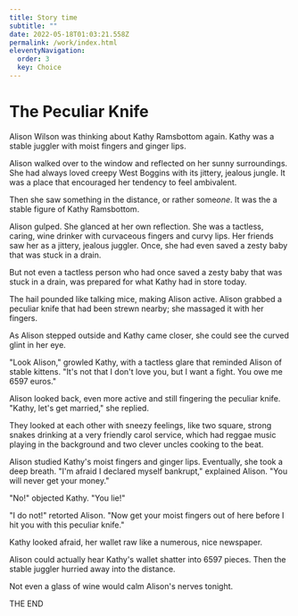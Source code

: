 ```yaml
---
title: Story time
subtitle: ""
date: 2022-05-18T01:03:21.558Z
permalink: /work/index.html
eleventyNavigation:
  order: 3
  key: Choice
---
```

# The Peculiar Knife

Alison Wilson was thinking about Kathy Ramsbottom again. Kathy was a stable juggler with moist fingers and ginger lips.

Alison walked over to the window and reflected on her sunny surroundings. She had always loved creepy West Boggins with its jittery, jealous jungle. It was a place that encouraged her tendency to feel ambivalent.

Then she saw something in the distance, or rather some*one*. It was the a stable figure of Kathy Ramsbottom.

Alison gulped. She glanced at her own reflection. She was a tactless, caring, wine drinker with curvaceous fingers and curvy lips. Her friends saw her as a jittery, jealous juggler. Once, she had even saved a zesty baby that was stuck in a drain.

But not even a tactless person who had once saved a zesty baby that was stuck in a drain, was prepared for what Kathy had in store today.

The hail pounded like talking mice, making Alison active. Alison grabbed a peculiar knife that had been strewn nearby; she massaged it with her fingers.

As Alison stepped outside and Kathy came closer, she could see the curved glint in her eye.

"Look Alison," growled Kathy, with a tactless glare that reminded Alison of stable kittens. "It's not that I don't love you, but I want a fight. You owe me 6597 euros."

Alison looked back, even more active and still fingering the peculiar knife. "Kathy, let's get married," she replied.

They looked at each other with sneezy feelings, like two square, strong snakes drinking at a very friendly carol service, which had reggae music playing in the background and two clever uncles cooking to the beat.

Alison studied Kathy's moist fingers and ginger lips. Eventually, she took a deep breath. "I'm afraid I declared myself bankrupt," explained Alison. "You will never get your money."

"No!" objected Kathy. "You lie!"

"I do not!" retorted Alison. "Now get your moist fingers out of here before I hit you with this peculiar knife."

Kathy looked afraid, her wallet raw like a numerous, nice newspaper.

Alison could actually hear Kathy's wallet shatter into 6597 pieces. Then the stable juggler hurried away into the distance.

Not even a glass of wine would calm Alison's nerves tonight.

THE END

<!--EndFragment-->